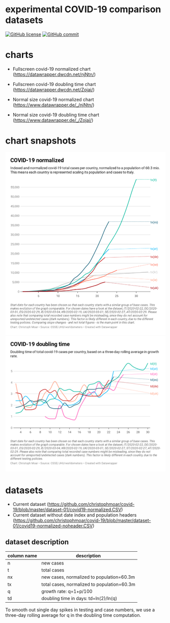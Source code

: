# experimental COVID-19 comparison datasets
[![GitHub license](https://img.shields.io/badge/License-Creative%20Commons%20Zero%20v1.0%20Universal-blue)](https://github.com/christophmoar/covid-19/blob/master/LICENSE)
[![GitHub commit](https://img.shields.io/github/last-commit/christophmoar/covid-19)](https://github.com/christophmoar/covid-19/commits/master)

# charts
* Fullscreen covid-19 normalized chart (https://datawrapper.dwcdn.net/njNtn/)
* Fullscreen covid-19 doubling time chart (https://datawrapper.dwcdn.net/Zojai/)

* Normal size covid-19 normalized chart (https://www.datawrapper.de/_/njNtn/)
* Normal size covid-19 doubling time chart (https://www.datawrapper.de/_/Zojai/)

# chart snapshots
![Current covid-19 normalized](https://github.com/christophmoar/covid-19/blob/master/image/njNtn-covid-19-normalized.png?raw=true)
![Current covid-19 doubling time](https://github.com/christophmoar/covid-19/blob/master/image/Zojai-covid-19-doubling-time.png?raw=true)

# datasets
* Current dataset (https://github.com/christophmoar/covid-19/blob/master/dataset-01/covid19-normalized.CSV)
* Current dataset without date index and population headers (https://github.com/christophmoar/covid-19/blob/master/dataset-01/covid19-normalized-noheader.CSV)

## dataset description
column name | description
----------- | -------------
n|new cases
t|total cases
nx|new cases, normalized to population=60.3m
tx|total cases, normalized to population=60.3m
q|growth rate: q=1+p/100
td|doubling time in days: td=ln(2)/ln(q)

To smooth out  single day spikes in testing and case numbers, we use a three-day rolling average for q in the doubling time computation.
